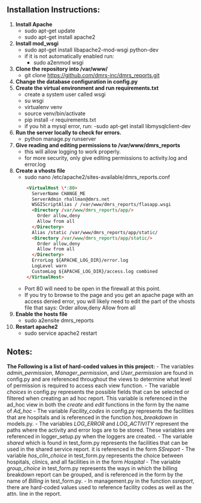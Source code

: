 ## Installation Instructions:

  1. **Install Apache**  
        - sudo apt-get update
        - sudo apt-get install apache2
  2. **Install mod_wsgi**
        - sudo apt-get install libapache2-mod-wsgi python-dev
        - if it is not automatically enabled run:
          - sudo a2enmod wsgi
  3. **Clone the repository into /var/www/**
        - git clone https://github.com/dmrs-inc/dmrs_reports.git
  4. **Change the database configuration in config.py**
  5. **Create the virtual environment and run requirements.txt**
        - create a system user called wsgi
        - su wsgi
        - virtualenv venv
        - source venv/bin/activate
        - pip install -r requirements.txt
        - if you hit a mysql error, run:
          -sudo apt-get install libmysqlclient-dev
  5. **Run the server locally to check for errors.**
        - python manage.py runserver
  6. **Give reading and editing permissions to  /var/www/dmrs_reports**
        - this will allow logging to work properly.
        - for more security, only give editing permissions to activity.log and error.log
  7. **Create a vhosts file**
        - sudo nano /etc/apache2/sites-available/dmrs_reports.conf
        ```html
            <VirtualHost \*:80>
              ServerName CHANGE_ME
              ServerAdmin rhallman@dmrs.net
              WSGIScriptAlias / /var/www/dmrs_reports/flasapp.wsgi
              <Directory /var/www/dmrs_reports/app/>
                Order allow,deny
                Allow from all
              </Directory>
              Alias /static /var/www/dmrs_reports/app/static/
              <Directory /var/www/dmrs_reports/app/static/>
                Order allow,deny
                Allow from all
              </Directory>
              ErrorLog ${APACHE_LOG_DIR}/error.log
              LogLevel warn
              CustomLog ${APACHE_LOG_DIR}/access.log combined
            </VirtualHost>
        ```  
        - Port 80 will need to be open in the firewall at this point.
        - If you try to browse to the page and you get an apache page with
          an access denied error, you will likely need to edit the part of
          the vhosts file that says:
            Order allow,deny
            Allow from all
  8. **Enable the hosts file**
        - sudo a2ensite dmrs_reports
  9. **Restart apache2**
        - sudo service apache2 restart

## Notes:

  **The Following is a list of hard-coded values in this project:**
        - The variables *admin_permission*, *Manager_permission*, and *User_permission*
          are found in config.py and are referenced throughout the views to determine
          what level of permission is required to access each view function.
        - The variable *choices* in config.py represents the possible fields that
          can be selected or filtered when creating an ad hoc report. This
          variable is referenced in the ad_hoc view in both the *create* and *edit*
          functions in the form by the name of *Ad_hoc*
        - The variable *Facility_codes* in config.py represents the facilities that
          are hospitals and is referenced in the function *hos_breakdown* in models.py.
        - The variables *LOG_ERROR* and *LOG_ACTIVITY* represent the paths where
          the activity and error logs are to be stored. These variables are referenced
          in logger_setup.py when the loggers are created.
        - The variable *shared* which is found in test_form.py represents the facilities
          that can be used in the shared service report. it is referenced in the form
          *SSreport*
        - The variable *hos_clin_choice* in test_form.py represents the choice
          between hospitals, clinics, and all facilities in in the form *Hospital*
        - The variable *group_choice* in test_form.py represents the ways in which
          the billing breakdown report can be grouped, and is referenced in the
          form by the name of *Billing* in test_form.py.
        - In management.py in the function *ssreport*, there are hard-coded values
          used to reference facility codes as well as the attn. line in the report.
